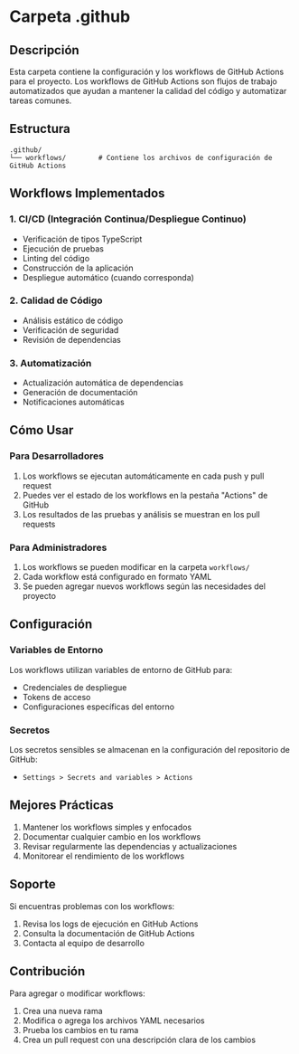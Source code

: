 # Carpeta .github

## Descripción

Esta carpeta contiene la configuración y los workflows de GitHub Actions para el proyecto. Los workflows de GitHub Actions son flujos de trabajo automatizados que ayudan a mantener la calidad del código y automatizar tareas comunes.

## Estructura

```
.github/
└── workflows/        # Contiene los archivos de configuración de GitHub Actions
```

## Workflows Implementados

### 1. CI/CD (Integración Continua/Despliegue Continuo)

- Verificación de tipos TypeScript
- Ejecución de pruebas
- Linting del código
- Construcción de la aplicación
- Despliegue automático (cuando corresponda)

### 2. Calidad de Código

- Análisis estático de código
- Verificación de seguridad
- Revisión de dependencias

### 3. Automatización

- Actualización automática de dependencias
- Generación de documentación
- Notificaciones automáticas

## Cómo Usar

### Para Desarrolladores

1. Los workflows se ejecutan automáticamente en cada push y pull request
2. Puedes ver el estado de los workflows en la pestaña "Actions" de GitHub
3. Los resultados de las pruebas y análisis se muestran en los pull requests

### Para Administradores

1. Los workflows se pueden modificar en la carpeta `workflows/`
2. Cada workflow está configurado en formato YAML
3. Se pueden agregar nuevos workflows según las necesidades del proyecto

## Configuración

### Variables de Entorno

Los workflows utilizan variables de entorno de GitHub para:

- Credenciales de despliegue
- Tokens de acceso
- Configuraciones específicas del entorno

### Secretos

Los secretos sensibles se almacenan en la configuración del repositorio de GitHub:

- `Settings > Secrets and variables > Actions`

## Mejores Prácticas

1. Mantener los workflows simples y enfocados
2. Documentar cualquier cambio en los workflows
3. Revisar regularmente las dependencias y actualizaciones
4. Monitorear el rendimiento de los workflows

## Soporte

Si encuentras problemas con los workflows:

1. Revisa los logs de ejecución en GitHub Actions
2. Consulta la documentación de GitHub Actions
3. Contacta al equipo de desarrollo

## Contribución

Para agregar o modificar workflows:

1. Crea una nueva rama
2. Modifica o agrega los archivos YAML necesarios
3. Prueba los cambios en tu rama
4. Crea un pull request con una descripción clara de los cambios
